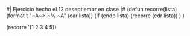 #|
Ejercicio hecho el 12 deseptiembr en clase
 |#
(defun recorre(lista)
    (format t "~A~> ~% ~A" (car lista))
    (if (endp lista)
        (recorre (cdr lista))
    )
)

(recorre '(1 2 3 4 5))